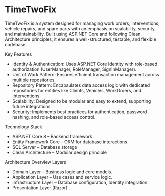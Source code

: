 # TimeTwoFix 

TimeTwoFix is a system designed for managing work orders, interventions, vehicle repairs, and spare parts with an emphasis on scalability, security, and maintainability. Built using ASP.NET Core and following Clean Architecture principles, it ensures a well-structured, testable, and flexible codebase.

Key Features
- Identity & Authentication: Uses ASP.NET Core Identity with role-based authorization (UserManager, RoleManager, SignInManager).
- Unit of Work Pattern: Ensures efficient transaction management across multiple repositories.
- Repository Pattern: Encapsulates data access logic with dedicated repositories for entities like Clients, Vehicles, WorkOrders, and Interventions.
- Scalability: Designed to be modular and easy to extend, supporting future integrations.
- Security: Implements best practices for authentication, password hashing, and role-based access control.


Technology Stack
- ASP.NET Core 8 – Backend framework
- Entity Framework Core – ORM for database interactions
- SQL Server – Database storage
- Clean Architecture – Modular design principle


Architecture Overview
Layers
- Domain Layer – Business logic and core models.
- Application Layer – Use cases and service logic.
- Infrastructure Layer – Database configuration, Identity integration.
- Presentation Layer (Razor) .

